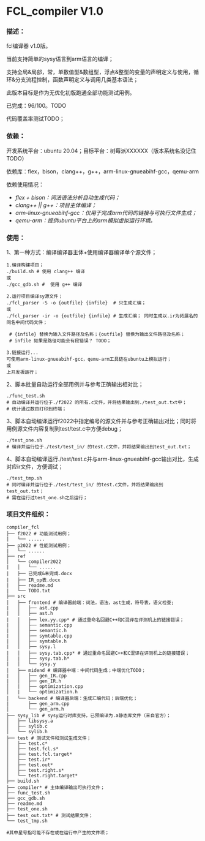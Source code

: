 # FCL_compiler  V1.0

### 描述：

fcl编译器 v1.0版。

当前支持简单的sysy语言到arm语言的编译；

支持全局&局部，常，单数值型&数组型，浮点&整型的变量的声明定义与使用，循环&分支流程控制，函数声明定义与调用几类基本语法；

此版本目标是作为无优化初版跑通全部功能测试用例。

已完成：96/100。TODO

代码覆盖率测试TODO；

### 依赖：

开发系统平台：ubuntu 20.04；目标平台：树莓派XXXXXX（版本系统名没记住TODO）

依赖库：flex，bison，clang++，g++，arm-linux-gnueabihf-gcc，qemu-arm

依赖使用情况：

- *flex + bison：词法语法分析自动生成代码；*
- *clang++ || g++：项目主体编译；*
- *arm-linux-gnueabihf-gcc：仅用于完成arm代码的链接与可执行文件生成；*
- *qemu-arm：提供ubuntu平台上的arm模拟虚拟运行环境。*

### 使用：

1、第一种方式：编译编译器主体+使用编译器编译单个源文件；

```shell
1.编译构建项目；
./build.sh # 使用 clang++ 编译
或 
./gcc_gdb.sh #  使用 g++ 编译

2.运行项目编译sy源文件；
./fcl_parser -S -o {outfile} {infile}  # 只生成汇编；
或
./fcl_parser -ir -o {outfile} {infile} # 生成汇编； 同时生成以.ir为拓展名的同名中间代码文件；

 # {infile} 替换为输入文件路径及名称；{outfile} 替换为输出文件路径及名称；
 # infile 如果是路径可能会有段错误？ TODO；
 
3.链接运行...
可使用arm-linux-gnueabihf-gcc，qemu-arm工具链在ubuntu上模拟运行；
或
上开发板运行；
```

2、脚本批量自动运行全部用例并与参考正确输出相对比；

```shell
./func_test.sh  
# 自动编译并运行位于./f2022 的所有.c文件，并将结果输出到./test_out.txt中；
# 统计通过数目打印到终端；
```

3、脚本自动编译运行f2022中指定编号的源文件并与参考正确输出对比；同时将用例源文件内容复制到test/test.c中方便debug；

```shell
./test_one.sh  
# 编译并运行位于./test/test_in/ 的test.c文件，并将结果输出到test_out.txt；
```

4、脚本自动编译运行./test/test.c并与arm-linux-gnueabihf-gcc输出对比，生成对应ir文件，方便调试；

```shell
./test_tmp.sh  
# 同时编译并运行位于./test/test_in/ 的test.c文件，并将结果输出到test_out.txt；
# 需在运行过test_one.sh之后运行；
```

### 项目文件组织：

```shell
compiler_fcl
├── f2022 # 功能测试用例；
|   └── ......
├── p2022 # 性能测试用例；
|   └── ......
├── ref
│   └── compiler2022
|   │   └── ......
|   ├── 已完成&未完成.docx
|   ├── IR_op表.docx
|   ├── readme.md
|   └── TODO.txt
├── src 
│   ├── frontend # 编译器前端：词法，语法，ast生成，符号表，语义检查;
|   │   ├── ast.cpp
|   │   ├── ast.h
|   │   ├── lex.yy.cpp* # 通过重命名回避C++和C混译在评测机上的链接错误；
|   │   ├── semantic.cpp
|   │   ├── semantic.h
|   │   ├── symtable.cpp
|   │   ├── symtable.h
|   │   ├── sysy.l
|   │   ├── sysy.tab.cpp* # 通过重命名回避C++和C混译在评测机上的链接错误；
│   |   ├── sysy.tab.h*
|   │   └── sysy.y
│   ├── midend # 编译器中端：中间代码生成；中端优化TODO；
|   │   ├── gen_IR.cpp 
|   │   ├── gen_IR.h
│   |   ├── optimization.cpp 
│   |   └── optimization.h
│   └── backend # 编译器后端：生成汇编代码；后端优化；
|       ├── gen_arm.cpp 
│       └── gen_arm.h
├── sysy_lib # sysy运行时库支持，已预编译为.a静态库文件（来自官方）；
│   ├── libsysy.a 
│   ├── sylib.c
│   └── sylib.h
├── test # 测试文件和测试生成文件；
│   ├── test.c*
│   ├── test.fcl.s*
│   ├── test.fcl.target*
│   ├── test.ir*
│   ├── test.out*
│   ├── test.right.s*
│   └── test.right.target*
├── build.sh 
├── compiler* # 主体编译输出可执行文件；
├── func_test.sh 
├── gcc_gdb.sh 
├── readme.md 
├── test_one.sh 
├── test_out.txt* # 测试结果文件；
└── test_tmp.sh 

#其中星号指可能不存在或在运行中产生的文件项；
```

